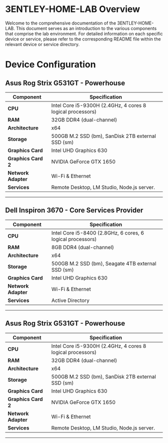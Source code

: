 # 3ENTLEY-HOME-LAB Overview

Welcome to the comprehensive documentation of the 3ENTLEY-HOME-LAB. This document serves as an introduction to the various components that comprise the lab environment. For detailed information on each specific device or service, please refer to the corresponding README file within the relevant device or service directory.


# Device Configuration

## Asus Rog Strix G531GT - Powerhouse 

| Component           | Specification                                               | 
| ------------------- | ---------------------------------------                     | 
| **CPU**             | Intel Core i5-9300H (2.4GHz, 4 cores 8 logical processors)  |
| **RAM**             | 32GB DDR4 (dual-channel)                                    |
| **Architecture**    | x64                                                         | 
| **Storage**         | 500GB M.2 SSD (bm), SanDisk 2TB external SSD (sm)           |
| **Graphics Card**   | Intel UHD Graphics 630                                      |
| **Graphics Card 2** | NVIDIA GeForce GTX 1650                                     |
| **Network Adapter** | Wi-Fi & Ethernet                                            |
| **Services**        | Remote Desktop, LM Studio, Node.js server.                  |

---

## Dell Inspiron 3670 - Core Services Provider

| Component           | Specification                                               |
| ------------------- | ----------------------------------------------------------- |
| **CPU**             | Intel Core i5-8400 (2.8GHz, 6 cores, 6 logical processors)  |
| **RAM**             | 8GB DDR4 (dual-channel)                                     |
| **Architecture**    | x64                                                         |
| **Storage**         | 500GB M.2 SSD (bm), Seagate 4TB external SSD (sm)           |
| **Graphics Card**   | Intel UHD Graphics 630                                      |
| **Network Adapter** | Wi-Fi & Ethernet                                            |
| **Services**        | Active Directory                                            |
---

## Asus Rog Strix G531GT - Powerhouse 

| Component           | Specification                                               |
| ------------------- | ----------------------------------------------------------- |
| **CPU**             | Intel Core i5-9300H (2.4GHz, 4 cores 8 logical processors)  |
| **RAM**             | 32GB DDR4 (dual-channel)                                    |
| **Architecture**    | x64                                                         |
| **Storage**         | 500GB M.2 SSD (bm), SanDisk 2TB external SSD (sm)           |
| **Graphics Card**   | Intel UHD Graphics 630                                      |
| **Graphics Card 2** | NVIDIA GeForce GTX 1650                                     |
| **Network Adapter** | Wi-Fi & Ethernet                                            |
| **Services**        | Remote Desktop, LM Studio, Node.js server.                  | 

---